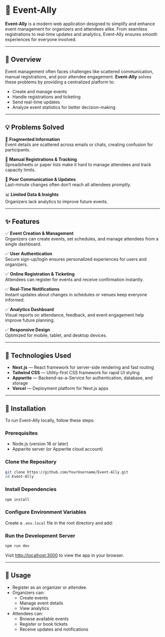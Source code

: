 # 🎉 Event-Ally

**Event-Ally** is a modern web application designed to simplify and enhance event management for organizers and attendees alike. From seamless registrations to real-time updates and analytics, Event-Ally ensures smooth experiences for everyone involved.

---

## 🚩 Overview

Event management often faces challenges like scattered communication, manual registrations, and poor attendee engagement. **Event-Ally** solves these problems by providing a centralized platform to:

- Create and manage events
- Handle registrations and ticketing
- Send real-time updates
- Analyze event statistics for better decision-making

---

## 💡 Problems Solved

🔴 **Fragmented Information**  
Event details are scattered across emails or chats, creating confusion for participants.

📝 **Manual Registrations & Tracking**  
Spreadsheets or paper lists make it hard to manage attendees and track capacity limits.

📢 **Poor Communication & Updates**  
Last-minute changes often don’t reach all attendees promptly.

📊 **Limited Data & Insights**  
Organizers lack analytics to improve future events.

---

## ✨ Features

✅ **Event Creation & Management**  
Organizers can create events, set schedules, and manage attendees from a single dashboard.

✅ **User Authentication**  
Secure sign-up/login ensures personalized experiences for users and organizers.

✅ **Online Registration & Ticketing**  
Attendees can register for events and receive confirmation instantly.

✅ **Real-Time Notifications**  
Instant updates about changes in schedules or venues keep everyone informed.

✅ **Analytics Dashboard**  
Visual reports on attendance, feedback, and event engagement help improve future planning.

✅ **Responsive Design**  
Optimized for mobile, tablet, and desktop devices.

---

## 🔧 Technologies Used

- **Next.js** — React framework for server-side rendering and fast routing
- **Tailwind CSS** — Utility-first CSS framework for rapid UI styling
- **Appwrite** — Backend-as-a-Service for authentication, database, and storage
- **Vercel** — Deployment platform for Next.js apps

---

## 🚀 Installation

To run Event-Ally locally, follow these steps:

### Prerequisites

- Node.js (version 16 or later)
- Appwrite server (or Appwrite cloud account)

### Clone the Repository

```bash
git clone https://github.com/YourUsername/Event-Ally.git
cd Event-Ally
```

### Install Dependencies

```bash
npm install
```

### Configure Environment Variables

Create a `.env.local` file in the root directory and add:

### Run the Development Server

```bash
npm run dev
```

Visit [http://localhost:3000](http://localhost:3000) to view the app in your browser.

---

## 📝 Usage

- Register as an organizer or attendee.
- Organizers can:
  - Create events
  - Manage event details
  - View analytics
- Attendees can:
  - Browse available events
  - Register or book tickets
  - Receive updates and notifications
